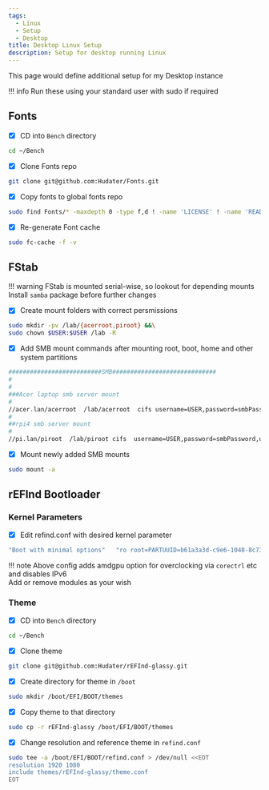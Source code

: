 ```yaml
---
tags:
  - Linux
  - Setup
  - Desktop
title: Desktop Linux Setup
description: Setup for desktop running Linux
---
```

This page would define additional setup for my Desktop instance

!!! info
    Run these using your standard user with sudo if required  

## Fonts
- [x] CD into `Bench` directory
```bash
cd ~/Bench
```
- [x] Clone Fonts repo
```bash
git clone git@github.com:Hudater/Fonts.git
```
- [x] Copy fonts to global fonts repo
```bash
sudo find Fonts/* -maxdepth 0 -type f,d ! -name 'LICENSE' ! -name 'README.md' -exec cp -rt /usr/local/share/fonts/ {} +
```
- [x] Re-generate Font cache
```bash
sudo fc-cache -f -v
```

## FStab
!!! warning
    FStab is mounted serial-wise, so lookout for depending mounts  
    Install `samba` package before further changes

- [x] Create mount folders with correct persmissions
```bash
sudo mkdir -pv /lab/{acerroot,piroot} &&\
sudo chown $USER:$USER /lab -R
```

- [x] Add SMB mount commands after mounting root, boot, home and other system partitions
```bash title="sudoedit /etc/fstab"
##########################SMB#############################
#
#
###Acer laptop smb server mount
#
//acer.lan/acerroot  /lab/acerroot  cifs username=USER,password=smbPassword,uid=1000,gid=1000,workgroup=workgroup  0 2
#
##rpi4 smb server mount
#
//pi.lan/piroot  /lab/piroot cifs  username=USER,password=smbPassword,uid=1000,gid=1000,workgroup=workgroup 0 2
```

- [x] Mount newly added SMB mounts
```bash
sudo mount -a
```

## rEFInd Bootloader
### Kernel Parameters
- [x] Edit refind.conf with desired kernel parameter
```bash title="sudoedit /boot/refind_linux.conf"
"Boot with minimal options"   "ro root=PARTUUID=b61a3a3d-c9e6-1048-8c73-61bce9ebe201 amdgpu.ppfeaturemask=0xfffd7fff ipv6.disable=1"
```

!!! note
    Above config adds amdgpu option for overclocking via `corectrl` etc and disables IPv6  
    Add or remove modules as your wish

### Theme
- [x] CD into `Bench` directory
```bash
cd ~/Bench
```
- [x] Clone theme
```bash
git clone git@github.com:Hudater/rEFInd-glassy.git
```
- [x] Create directory for theme in `/boot`
```bash
sudo mkdir /boot/EFI/BOOT/themes
```
- [x] Copy theme to that directory
```bash
sudo cp -r rEFInd-glassy /boot/EFI/BOOT/themes
```
- [x] Change resolution and reference theme in `refind.conf`
```bash
sudo tee -a /boot/EFI/BOOT/refind.conf > /dev/null <<EOT
resolution 1920 1080
include themes/rEFInd-glassy/theme.conf
EOT
```